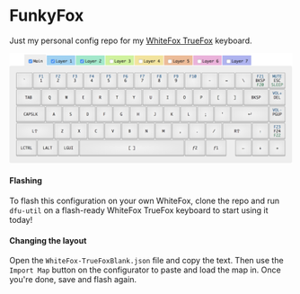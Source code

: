 # FunkyFox

Just my personal config repo for my [WhiteFox TrueFox](https://input.club/whitefox/) keyboard.

![Layout](layout.png)

#### Flashing

To flash this configuration on your own WhiteFox, clone the repo and run `dfu-util` on a flash-ready WhiteFox TrueFox keyboard to start using it today!

#### Changing the layout

Open the `WhiteFox-TrueFoxBlank.json` file and copy the text. Then use the `Import Map` button on the configurator to paste and load the map in. Once you're done, save and flash again.
